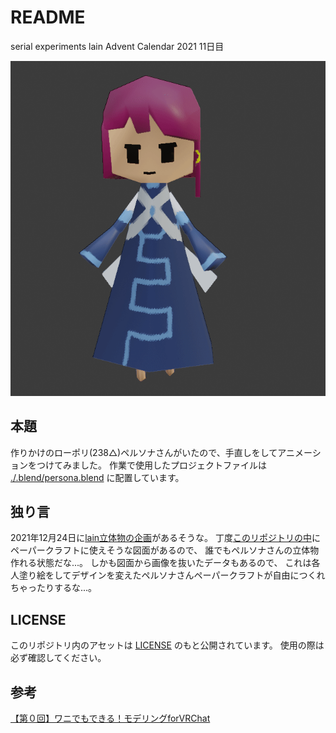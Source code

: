 # README
serial experiments lain Advent Calendar 2021 11日目

![](ローポリペルソナさん.gif)

## 本題
作りかけのローポリ(238△)ペルソナさんがいたので、手直しをしてアニメーションをつけてみました。
作業で使用したプロジェクトファイルは [./.blend/persona.blend](./.blend/persona.blend) に配置しています。

## 独り言
2021年12月24日に[lain立体物の企画](https://twitter.com/cafe_darkmatter/status/1331678062501535746)があるそうな。
丁度[このリポジトリの中](./pdf/ペーパークラフト図面.pdf)にペーパークラフトに使えそうな図面があるので、
誰でもペルソナさんの立体物作れる状態だな...。
しかも図面から画像を抜いたデータもあるので、
これは各人塗り絵をしてデザインを変えたペルソナさんペーパークラフトが自由につくれちゃったりするな...。


## LICENSE
このリポジトリ内のアセットは [LICENSE](./LICENSE) のもと公開されています。
使用の際は必ず確認してください。

## 参考
[【第０回】ワニでもできる！モデリングforVRChat](https://www.youtube.com/watch?v=Xg4AXYuzEqA)
